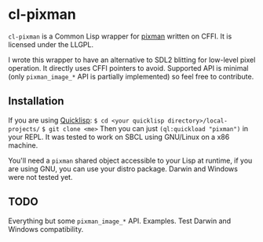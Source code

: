 # cl-pixman
`cl-pixman` is a Common Lisp wrapper for [pixman](http://pixman.org) written on
CFFI. It is licensed under the LLGPL.

I wrote this wrapper to have an alternative to SDL2 blitting for low-level
pixel operation. It directly uses CFFI pointers to avoid.
Supported API is minimal (only `pixman_image_*` API is partially implemented)
so feel free to contribute.

## Installation
If you are using [Quicklisp](http://www.quicklisp.org/beta/):
`$ cd <your quicklisp directory>/local-projects/`
`$ git clone <me>`
Then you can just `(ql:quickload "pixman")` in your REPL.
It was tested to work on SBCL using GNU/Linux on a x86 machine.

You'll need a `pixman` shared object accessible to your Lisp at runtime,
if you are using GNU, you can use your distro package.
Darwin and Windows were not tested yet.

## TODO
Everything but some `pixman_image_*` API.
Examples.
Test Darwin and Windows compatibility.


